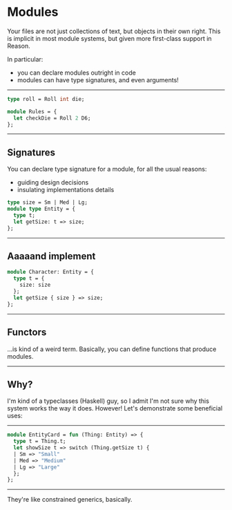 # Modules

Your files are not just collections of text, but objects in their own right. This is implicit in most module systems, but given more first-class support in Reason.

In particular:
* you can declare modules outright in code
* modules can have type signatures, and even arguments!

---
```ocaml
type roll = Roll int die;

module Rules = {
  let checkDie = Roll 2 D6;
};
```
---
## Signatures

You can declare type signature for a module, for all the usual reasons:
* guiding design decisions
* insulating implementations details

```ocaml
type size = Sm | Med | Lg;
module type Entity = {
  type t;
  let getSize: t => size;
};
```

---
## Aaaaand implement
```ocaml
module Character: Entity = {
  type t = {
    size: size
  };
  let getSize { size } => size; 
};
```
---
## Functors
...is kind of a weird term. Basically, you can 
define functions that produce modules.

---
## Why?
I'm kind of a typeclasses (Haskell) guy, so I admit I'm not sure why this system works the way it does. However! Let's demonstrate some beneficial uses:

---
```ocaml
module EntityCard = fun (Thing: Entity) => {
  type t = Thing.t;
  let showSize t => switch (Thing.getSize t) {
  | Sm => "Small"
  | Med => "Medium"
  | Lg => "Large"
  };
};
```

---

They're like constrained generics, basically.